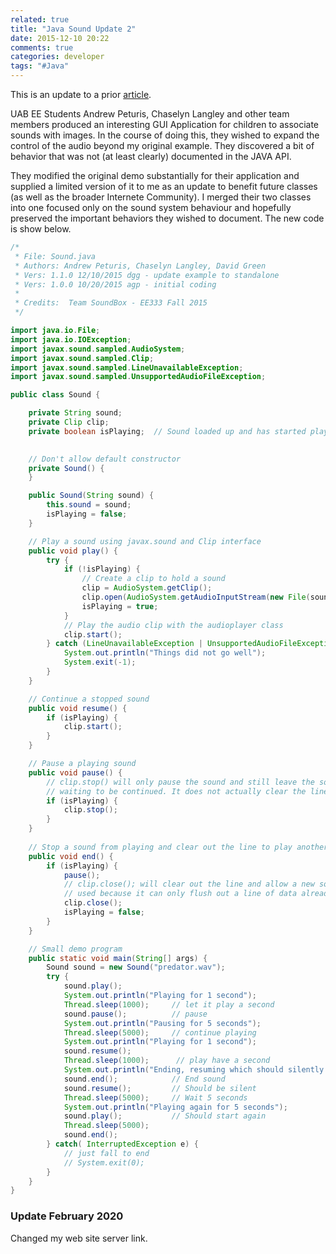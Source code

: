 ```yaml
---
related: true
title: "Java Sound Update 2"
date: 2015-12-10 20:22
comments: true
categories: developer
tags: "#Java"
---
```

This is an update to a prior [article](/blog/2014/10/23/java-sound-update/).

UAB EE Students Andrew Peturis, Chaselyn Langley and other team members produced an interesting 
GUI Application for children to associate sounds with images.  In the course of doing this, they
wished to expand the control of the audio beyond my original example.  They discovered a bit of
behavior that was not (at least clearly) documented in the JAVA API.

They modified the original demo substantially for their application and supplied a limited
version of it to me as an update to benefit future classes (as well as the broader Internete
Community).  I merged their two classes into one focused only on the sound system behaviour and
hopefully preserved the important behaviors they wished to document.  The new code is show below.

```java
/*
 * File: Sound.java
 * Authors: Andrew Peturis, Chaselyn Langley, David Green
 * Vers: 1.1.0 12/10/2015 dgg - update example to standalone
 * Vers: 1.0.0 10/20/2015 agp - initial coding
 *
 * Credits:  Team SoundBox - EE333 Fall 2015
 */

import java.io.File;
import java.io.IOException;
import javax.sound.sampled.AudioSystem;
import javax.sound.sampled.Clip;
import javax.sound.sampled.LineUnavailableException;
import javax.sound.sampled.UnsupportedAudioFileException;

public class Sound {

    private String sound;
    private Clip clip;
    private boolean isPlaying;  // Sound loaded up and has started playing (may be paused)
    

    // Don't allow default constructor
    private Sound() {
    }

    public Sound(String sound) {
        this.sound = sound;
        isPlaying = false;
    }

    // Play a sound using javax.sound and Clip interface
    public void play() {
        try {
            if (!isPlaying) {
                // Create a clip to hold a sound
                clip = AudioSystem.getClip();
                clip.open(AudioSystem.getAudioInputStream(new File(sound)));
                isPlaying = true;
            }
            // Play the audio clip with the audioplayer class
            clip.start();
        } catch (LineUnavailableException | UnsupportedAudioFileException | IOException e ) {
            System.out.println("Things did not go well");
            System.exit(-1);
        }
    }

    // Continue a stopped sound
    public void resume() {
        if (isPlaying) {
            clip.start();
        }
    }

    // Pause a playing sound
    public void pause() {
        // clip.stop() will only pause the sound and still leave the sound in the line
        // waiting to be continued. It does not actually clear the line so a new action could be performed.
        if (isPlaying) {
            clip.stop();
        }
    }
    
    // Stop a sound from playing and clear out the line to play another sound if need be.
    public void end() {
        if (isPlaying) {
            pause();        
            // clip.close(); will clear out the line and allow a new sound to play. clip.flush() was not 
            // used because it can only flush out a line of data already performed.
            clip.close();
            isPlaying = false;
        }
    }

    // Small demo program
    public static void main(String[] args) {
        Sound sound = new Sound("predator.wav");
        try {
            sound.play();
            System.out.println("Playing for 1 second");
            Thread.sleep(1000);     // let it play a second
            sound.pause();          // pause
            System.out.println("Pausing for 5 seconds");
            Thread.sleep(5000);     // continue playing
            System.out.println("Playing for 1 second");
            sound.resume();
            Thread.sleep(1000);      // play have a second
            System.out.println("Ending, resuming which should silently fail");
            sound.end();            // End sound
            sound.resume();         // Should be silent
            Thread.sleep(5000);     // Wait 5 seconds
            System.out.println("Playing again for 5 seconds");
            sound.play();           // Should start again
            Thread.sleep(5000);
            sound.end();
        } catch( InterruptedException e) {
            // just fall to end
            // System.exit(0);
        }
    }
}

```

### Update February 2020

Changed my web site server link.